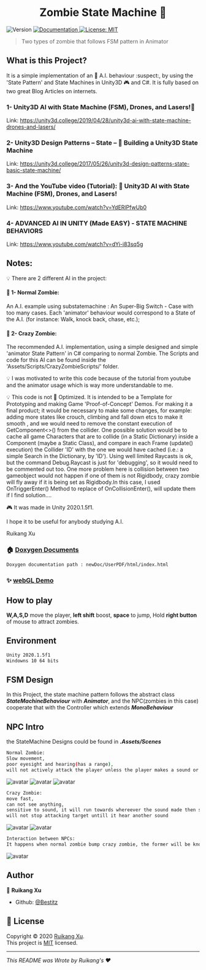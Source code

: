 <h1 align="center">Zombie State Machine 👋</h1>
<p>
  <img alt="Version" src="https://img.shields.io/badge/version-V0.2-blue.svg?cacheSeconds=2592000" />
  <a href="doc/UserPDF/html/index.html" target="_blank">
    <img alt="Documentation" src="https://img.shields.io/badge/documentation-yes-brightgreen.svg" />
  </a>
  <a href="todo" target="_blank">
    <img alt="License: MIT" src="https://img.shields.io/badge/License-MIT-yellow.svg" />
  </a>
</p>

> Two types of zombie that follows FSM pattern in Animator

## What is this Project?

It is a simple implementation of an :robot: A.I. behaviour :suspect:, by using the 'State Pattern' and State Machines in Unity3D :video_game: and C#. It is fully based on two great Blog Articles on internets.


### 1- Unity3D AI with State Machine (FSM), Drones, and Lasers!:gun:
Link: https://unity3d.college/2019/04/28/unity3d-ai-with-state-machine-drones-and-lasers/


### 2- Unity3D Design Patterns – State – :robot:  Building a Unity3D State Machine
Link:
https://unity3d.college/2017/05/26/unity3d-design-patterns-state-basic-state-machine/


### 3- And the YouTube video (Tutorial): :movie_camera: Unity3D AI with State Machine (FSM), Drones, and Lasers!
Link:
https://www.youtube.com/watch?v=YdERlPfwUb0

### 4- ADVANCED AI IN UNITY (Made EASY) - STATE MACHINE BEHAVIORS
Link:
https://www.youtube.com/watch?v=dYi-i83sq5g


## Notes:

:bulb: There are 2 different AI in the project:

#### :low_brightness: 1- Normal Zombie:
An A.I. example using substatemachine : An Super-Big Switch - Case with too many cases. Each 'animator' behaviour would correspond to a State of the A.I. (for instance: Walk, knock back, chase, etc.);

#### :low_brightness: 2- Crazy Zombie:
The recommended A.I. implementation, using a simple designed and simple 'animator State Pattern' in C# comparing to normal Zombie. 
The Scripts and code for this AI can be found inside the  'Assets/Scripts/CrazyZombieScripts/'  folder.


:bulb: I was motivated to write this code because of the tutorial from youtube and the animator usage which is way more understandable to me.


:bulb: This code is not :100: Optimized. It is intended to be a Template for Prototyping and making Game 'Proof-of-Concept' Demos. For making it a final product; it would be necessary to make some changes, for example: adding more states like crouch, climbing and fall down etcs to make it smooth , and we would need to remove the constant execution of GetComponent<>() from the collider. One possible solution would be to cache all game Characters that are to collide (in a Static Dictionary) inside a Component (maybe a Static Class), and compare in each Frame (update() execution) the Collider 'ID' with the one we would have cached (i.e.: a simple Search in the Dictionary, by 'ID'). Using well limited Raycasts is ok, but the command Debug.Raycast is just for 'debugging', so it would need to be commented out too. One more problem here is collision between two gameobject would not happen if one of them is not Rigidbody, crazy zombie will fly away if it is being set as Rigidbody.In this case, I used OnTriggerEnter() Method to replace of OnCollisionEnter(), will update them if I find solution....


:video_game: It was made in Unity 2020.1.5f1.


I hope it to be useful for anybody studying A.I.

Ruikang Xu



### 🏠 [Doxygen Documents](#)
```sh
Doxygen documentation path : newDoc/UserPDF/html/index.html
```

### ✨ [webGL Demo](https://monsterlady.github.io/ZombieNPC/)

## How to play

**W,A,S,D** move the player, **left shift** boost, **space** to jump,
Hold **right button** of mouse to attract zombies.

## Environment

```sh
Unity 2020.1.5f1
Windowns 10 64 bits
```
## FSM Design
In this Project, the state machine pattern follows the abstract class ***StateMachineBehaviour*** with ***Animator***,
and the NPC(zombies in this case) cooperate that with the Controller which extends ***MonoBehaviour***

## NPC Intro
the StateMachine Designs could be found in ***.Assets/Scenes***
```sh
Normal Zombie: 
Slow movement, 
poor eyesight and hearing(has a range), 
will not actively attack the player unless the player makes a sound or being bumped
```
![avatar](https://github.com/monsterlady/ZombieNPC/blob/master/newDoc/nzState.png)
![avatar](https://github.com/monsterlady/ZombieNPC/blob/master/doc/NormalZombie1.png)
![avatar](https://github.com/monsterlady/ZombieNPC/blob/master/doc/normalZombie2.png)
```sh
Crazy Zombie:
move fast,
can not see anything,
sensitive to sound, it will run towards whereever the sound made then starting to attack
will not stop attacking target untill it hear another sound
```
![avatar](https://github.com/monsterlady/ZombieNPC/blob/master/newDoc/czState.png)
![avatar](https://github.com/monsterlady/ZombieNPC/blob/master/doc/crazyZombieState.png)

```sh
Interaction between NPCs:
It happens when normal zombie bump crazy zombie, the former will be knocked back, the latter will adjust direction to aviod being bothered.
```
![avatar](https://github.com/monsterlady/ZombieNPC/blob/master/doc/GIF%202020-10-2%2020-45-35.gif)

## Author

👤 **Ruikang Xu**

* Github: [@Bestitz](https://github.com/monsterlady)



## 📝 License

Copyright © 2020 [Ruikang Xu](https://github.com/Bestitz).<br />
This project is [MIT](https://github.com/monsterlady/ZombieNPC/blob/master/LICENSE) licensed.

***
_This README was Wrote by Ruikang's ❤️_
